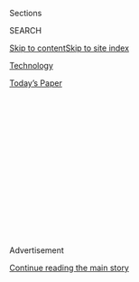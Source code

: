 <div id="app">

<div>

<div>

<div>

<div class="NYTAppHideMasthead css-1q2w90k e1suatyy0">

<div class="section css-ui9rw0 e1suatyy2">

<div class="css-eph4ug er09x8g0">

<div class="css-6n7j50">

</div>

<span class="css-1dv1kvn">Sections</span>

<div class="css-10488qs">

<span class="css-1dv1kvn">SEARCH</span>

</div>

[Skip to content](#site-content)[Skip to site
index](#site-index)

</div>

<div id="masthead-section-label" class="css-1wr3we4 eaxe0e00">

[Technology](https://www.nytimes3xbfgragh.onion/section/technology)

</div>

<div class="css-10698na e1huz5gh0">

</div>

</div>

<div id="masthead-bar-one" class="section hasLinks css-15hmgas e1csuq9d3">

<div class="css-uqyvli e1csuq9d0">

</div>

<div class="css-1uqjmks e1csuq9d1">

</div>

<div class="css-9e9ivx">

[](https://myaccount.nytimes3xbfgragh.onion/auth/login?response_type=cookie&client_id=vi)

</div>

<div class="css-1bvtpon e1csuq9d2">

[Today’s
Paper](https://www.nytimes3xbfgragh.onion/section/todayspaper)

</div>

</div>

</div>

</div>

<div data-aria-hidden="false">

<div id="site-content" data-role="main">

<div>

<div class="css-1aor85t" style="opacity:0.000000001;z-index:-1;visibility:hidden">

<div class="css-1hqnpie">

<div class="css-epjblv">

<span class="css-17xtcya">[Technology](/section/technology)</span><span class="css-x15j1o">|</span><span class="css-fwqvlz">To
Stir Discord in 2016, Russians Turned Most Often to
Facebook</span>

</div>

<div class="css-k008qs">

<div class="css-1iwv8en">

<span class="css-18z7m18"></span>

<div>

</div>

</div>

<span class="css-1n6z4y">https://nyti.ms/2BBBbET</span>

<div class="css-1705lsu">

<div class="css-4xjgmj">

<div class="css-4skfbu" data-role="toolbar" data-aria-label="Social Media Share buttons, Save button, and Comments Panel with current comment count" data-testid="share-tools">

  - 
  - 
  - 
  - 
    
    <div class="css-6n7j50">
    
    </div>

  - 
  - 

</div>

</div>

</div>

</div>

</div>

</div>

<div class="css-13pd83m">

</div>

<div id="top-wrapper" class="css-1sy8kpn">

<div id="top-slug" class="css-l9onyx">

Advertisement

</div>

[Continue reading the main
story](#after-top)

<div class="ad top-wrapper" style="text-align:center;height:100%;display:block;min-height:250px">

<div id="top" class="place-ad" data-position="top" data-size-key="top">

</div>

</div>

<div id="after-top">

</div>

</div>

<div id="sponsor-wrapper" class="css-1hyfx7x">

<div id="sponsor-slug" class="css-19vbshk">

Supported by

</div>

[Continue reading the main
story](#after-sponsor)

<div id="sponsor" class="ad sponsor-wrapper" style="text-align:center;height:100%;display:block">

</div>

<div id="after-sponsor">

</div>

</div>

<div class="css-1vkm6nb ehdk2mb0">

# To Stir Discord in 2016, Russians Turned Most Often to Facebook

</div>

<div class="css-79elbk" data-testid="photoviewer-wrapper">

<div class="css-z3e15g" data-testid="photoviewer-wrapper-hidden">

</div>

<div class="css-1a48zt4 ehw59r15" data-testid="photoviewer-children">

![<span class="css-16f3y1r e13ogyst0" data-aria-hidden="true">Mark
Zuckerberg, Facebook’s chief executive, faces renewed questions about
why the social network didn’t catch the Russian activity earlier or do
more to stop
it.</span><span class="css-cnj6d5 e1z0qqy90" itemprop="copyrightHolder"><span class="css-1ly73wi e1tej78p0">Credit...</span><span><span>Eric
Risberg/Associated
Press</span></span></span>](https://static01.graylady3jvrrxbe.onion/images/2018/02/18/business/18FACEBOOK1/merlin_127567715_777d954c-1ff4-4fb0-82ef-73cd1532acf9-articleLarge.jpg?quality=75&auto=webp&disable=upscale)

</div>

</div>

<div class="css-xt80pu e12qa4dv0">

<div class="css-18e8msd">

<div class="css-vp77d3 epjyd6m0">

<div class="css-1baulvz">

By [<span class="css-1baulvz" itemprop="name">Sheera
Frenkel</span>](https://www.nytimes3xbfgragh.onion/by/sheera-frenkel)
and [<span class="css-1baulvz last-byline" itemprop="name">Katie
Benner</span>](https://www.nytimes3xbfgragh.onion/by/katie-benner)

</div>

</div>

  - Feb. 17,
    2018

  - 
    
    <div class="css-4xjgmj">
    
    <div class="css-d8bdto" data-role="toolbar" data-aria-label="Social Media Share buttons, Save button, and Comments Panel with current comment count" data-testid="share-tools">
    
      - 
      - 
      - 
      - 
        
        <div class="css-6n7j50">
        
        </div>
    
      - 
      - 
    
    </div>
    
    </div>

</div>

</div>

<div class="section meteredContent css-1r7ky0e" name="articleBody" itemprop="articleBody">

<div class="css-1fanzo5 StoryBodyCompanionColumn">

<div class="css-53u6y8">

SAN FRANCISCO — In 2014,
[Russians](https://www.nytimes3xbfgragh.onion/2020/09/01/technology/facebook-russia-disinformation-election.html)
working for a shadowy firm called the Internet Research Agency started
gathering American followers in online groups focused on issues like
religion and immigration. Around mid-2015, the Russians began buying
digital ads to spread their messages. A year later, they tapped their
followers to help organize political rallies across the United States.

Their digital instrument of choice for all of these actions?
[Facebook](https://www.nytimes3xbfgragh.onion/2020/09/01/technology/facebook-russia-disinformation-election.html)
and its [photo-sharing site
Instagram](https://www.nytimes3xbfgragh.onion/2017/12/17/technology/instagram-russian-trolls.html).

The social network, more than any other technology tool, was singled out
on Friday by the Justice Department when prosecutors [charged 13
Russians and three
companies](https://www.nytimes3xbfgragh.onion/2018/02/16/us/politics/russians-indicted-mueller-election-interference.html?hp&action=click&pgtype=Homepage&clickSource=story-heading&module=a-lede-package-region&region=top-news&WT.nav=top-news)
for executing a scheme to subvert the 2016 election and support [Donald
J.
Trump’s](https://www.nytimes3xbfgragh.onion/2020/09/01/technology/facebook-russia-disinformation-election.html)
presidential campaign. In a 37-page indictment, officials detailed how
the Russians repeatedly turned to Facebook and Instagram, often using
stolen identities to pose as Americans, to sow discord among the
electorate by creating Facebook groups, distributing divisive ads and
posting inflammatory images.

While the indictment does not accuse Facebook of any wrongdoing, it
provided the first comprehensive account from the authorities of how
critical the company’s platforms had been to the Russian campaign to
disrupt the 2016 election. Facebook and Instagram were mentioned 41
times, while other technology that the Russians used was featured far
less. Twitter was referred to nine times, YouTube once and the
electronic payments company PayPal 11 times.

</div>

</div>

<div class="css-1fanzo5 StoryBodyCompanionColumn">

<div class="css-53u6y8">

It is unprecedented for an American technology company to be so central
to what the authorities say was a foreign scheme to commit election
fraud in the United States. The indictment further batters Facebook’s
image after it has spent months grappling with questions about how it
was misused and why it did not act earlier to prevent that activity.

Jonathan Albright, research director at Columbia University’s Tow Center
for Digital Journalism, said the indictment laid bare how effectively
Facebook could be turned against the country.

</div>

</div>

<div class="css-79elbk" data-testid="photoviewer-wrapper">

<div class="css-z3e15g" data-testid="photoviewer-wrapper-hidden">

</div>

<div class="css-1a48zt4 ehw59r15" data-testid="photoviewer-children">

![<span class="css-16f3y1r e13ogyst0" data-aria-hidden="true">Russians
used inflammatory posts and ads on Facebook ahead of the 2016
election.</span>](https://static01.graylady3jvrrxbe.onion/images/2018/02/18/business/18FACEBOOK2/merlin_133997369_a0fea109-ec66-457c-9f8f-07b7bc53a484-articleLarge.jpg?quality=75&auto=webp&disable=upscale)

</div>

</div>

<div class="css-1fanzo5 StoryBodyCompanionColumn">

<div class="css-53u6y8">

“Facebook built incredibly effective tools which let Russia profile
citizens here in the U.S. and figure out how to manipulate us,” Mr.
Albright said. “Facebook, essentially, gave them everything they
needed.” He added that many of the tools that the Russians used,
including those that allow ads to be targeted and that show how
widespread an ad becomes, still pervade Facebook.

Facebook, with more than two billion members on the social network
alone, has long struggled with what its sites show and the kind of
illicit activity it may enable, from [selling unlicensed
guns](https://www.nytimes3xbfgragh.onion/2016/01/30/technology/facebook-gun-sales-ban.html)
to [broadcasting live
killings](https://www.nytimes3xbfgragh.onion/2017/04/25/world/asia/thailand-phuket-facebook-killing-daughter.html).
The company’s business depends on people being highly engaged with what
is posted on its sites, which in turn helps make it a marquee
destination for advertisers.

</div>

</div>

<div class="css-1fanzo5 StoryBodyCompanionColumn">

<div class="css-53u6y8">

When suggestions first arose after the 2016 election that Facebook may
have influenced the outcome, Mark Zuckerberg, the company’s chief
executive, dismissed the concerns. But by last September, [Facebook had
disclosed](https://www.nytimes3xbfgragh.onion/2017/09/06/technology/facebook-russian-political-ads.html)
that the Internet Research Agency had bought divisive ads on hot-button
issues through the company. It later said 150 million Americans had seen
the Russian propaganda on the social network and Instagram.

The resulting firestorm has damaged Facebook’s reputation. Company
officials, along with executives from Google and YouTube, were [grilled
by
lawmakers](https://www.nytimes3xbfgragh.onion/2017/10/31/us/politics/facebook-twitter-google-hearings-congress.html)
last fall. Facebook has since hired thousands of people to help monitor
content and has worked with Robert S. Mueller III, the special counsel
leading the investigation into Russian election interference. It has
also changed its advertising policy so that any ad that mentions a
candidate’s name goes through a more stringent vetting process. Mr.
Zuckerberg has vowed to not let Facebook be abused by bad actors.

Yet Facebook’s multiple mentions in Friday’s indictment renew questions
of why the world’s biggest social media company didn’t catch the Russian
activity earlier or do more to stop it. How effective the company’s new
efforts to reduce foreign manipulation have been is also unclear.

Rob Goldman, Facebook’s vice president of advertising, waded into the
discussion on Friday with a series of tweets that argued that Russia’s
goal was to sow chaos among the electorate rather than to force a
certain outcome in the election. On Saturday, President Trump cited
those tweets as evidence that Russia’s disinformation campaign was not
aimed at handing him a victory.

</div>

</div>

<div class="css-cfo9c3">

</div>

<div class="css-1fanzo5 StoryBodyCompanionColumn">

<div class="css-53u6y8">

In Silicon Valley, where Facebook has its headquarters, some critics
pilloried the company after the indictment became
public.

</div>

</div>

<div style="max-width:100%;margin:0 auto">

<div class="css-17dprlf" data-id="100000003820245" data-slug="tech-newsletter-signup" style="max-width:630px">

</div>

</div>

<div class="css-1fanzo5 StoryBodyCompanionColumn">

<div class="css-53u6y8">

“Mueller’s indictment underscores the central role of Facebook and other
platforms in the Russian interference in 2016,” said Roger McNamee, a
Silicon Valley venture capitalist who had invested early in Facebook.
“In its heyday, television brought the country together, giving
viewers a shared set of facts and experiences. Facebook does just the
opposite, enabling every user to have a unique set of facts, driving the
country apart for profit.”

</div>

</div>

<div class="css-1fanzo5 StoryBodyCompanionColumn">

<div class="css-53u6y8">

Joel Kaplan, Facebook’s vice president of global policy, said in a
statement that the company was grateful the government was taking action
“against those who abused our service and exploited the openness of our
democratic process.”

He added that Facebook was working with the Federal Bureau of
Investigation ahead of this year’s midterm elections to ensure that a
similar manipulation campaign would not take place. “We know we have
more to do to prevent against future attacks,” he said.

Facebook has previously questioned whether law enforcement should be
more involved in helping to stop the threat from nation state actors.
Facebook said it worked closely with the special counsel’s
investigation.

YouTube did not respond to a request for comment, while Twitter declined
to comment. PayPal said in a statement that it has worked closely with
law enforcement and “is intensely focused on combating and preventing
the illicit use of our services.”

According to the indictment, the Internet Research Agency, created in
2014 in St. Petersburg and employing about 80 people, was given the job
of interfering with elections and political processes.

The group began using American social media to achieve those aims in
2014, when it started making Facebook pages dedicated to social issues
like race and religion. Over the next two years, the indictment said,
the Russians stole the identities of real Americans to create fake
personas and fake accounts on social media. The group then used those to
populate and promote Facebook pages like United Muslims of America,
Blacktivist and Secured Borders.

</div>

</div>

<div class="css-1fanzo5 StoryBodyCompanionColumn">

<div class="css-53u6y8">

By 2016, the indictment said, the size of some of these
Russian-controlled Facebook groups had ballooned to hundreds of
thousands of
followers.

</div>

</div>

<div class="css-1sngw6j">

[](https://www.nytimes3xbfgragh.onion/interactive/2018/02/16/us/politics/russia-propaganda-election-2016.html)

<div class="css-1eoytci">

![](https://static01.graylady3jvrrxbe.onion/images/2018/02/16/us/russia-propaganda-election-2016-promo/russia-propaganda-election-2016-promo-articleLarge.jpg)

</div>

<div class="css-1rha1bf">

## The Propaganda Tools Used by Russians to Influence the 2016 Election

Thirteen Russian nationals have been charged with illegally trying to
disrupt the American political process through inflammatory social media
posts and organized political
rallies.

</div>

</div>

<div class="css-79elbk" data-testid="photoviewer-wrapper">

<div class="css-z3e15g" data-testid="photoviewer-wrapper-hidden">

</div>

<div class="css-1a48zt4 ehw59r15" data-testid="photoviewer-children">

<div class="css-1xdhyk6 erfvjey0">

<span class="css-1ly73wi e1tej78p0">Image</span>

<div class="css-zjzyr8">

<div data-testid="lazyimage-container" style="height:418.8888888888889px">

</div>

</div>

</div>

<span class="css-16f3y1r e13ogyst0" data-aria-hidden="true">Facebook was
also used by the Russians to organize political rallies in the United
States.</span>

</div>

</div>

<div class="css-1fanzo5 StoryBodyCompanionColumn">

<div class="css-53u6y8">

The Russians then used these groups to push various messages, including
telling Americans not to vote in the 2016 election for either Mr. Trump
or his opponent, Hillary Clinton. In October 2016, according to the
indictment, one Russian-controlled Instagram account called Woke Blacks
posted a message saying: “Hatred for Trump is misleading the people and
forcing Blacks to vote Killary. We cannot resort to the lesser of two
devils. Then we’d surely be better off without voting AT ALL.”

Around 2015, according to the indictment, the Russians also started
purchasing ads on Facebook and other social media sites like Twitter,
targeting specific communities within the United States. The group used
stolen PayPal accounts to pay for the ads and to promote posts, spending
hundreds of thousands of dollars on the outreach.

In one ad,
[published](https://www.nytimes3xbfgragh.onion/2017/11/01/us/politics/russia-2016-election-facebook.html)
to promote a Facebook event called “Down with Hillary,” an image of Mrs.
Clinton was shown with a black “X” painted across her face. The text
read, “Hillary Clinton is the co-author of Obama’s anti-police and
anti-Constitutional propaganda.”

By mid-2016, according to the indictment, the Russians were using their
fake Facebook personas to organize political rallies in the United
States. That June, for example, posing as the United Muslims of America
on Facebook, they promoted a rally called “Support Hillary. Save
American Muslims.” For an August 2016 event organized through Facebook,
the Russians also paid for a cage to be built that was large enough to
hold an actress depicting Mrs. Clinton in a prison uniform.

</div>

</div>

<div class="css-1fanzo5 StoryBodyCompanionColumn">

<div class="css-53u6y8">

At every step, the Russians used Facebook’s own tools to make sure their
propaganda was as effective as possible. Those tools allowed them to get
real-time results on which types of ad campaigns were reaching their
target audience or which posts were getting the most engagement with
viewers.

Researchers said that those tools are still widely available and that
while the company has worked to remove fake accounts and stem the flow
of disinformation, it has refused to let outside researchers examine the
data on how Russian actors used the platform so effectively.

“They’re taking steps to fix this, but there’s no easy solution,” Anton
Vuljaj, a Republican media strategist who has advised campaigns and
media groups, said of Facebook and other social media companies. “This
also shows that the public needs to be more vigilant about what is real
and what is not online.”  

</div>

</div>

</div>

<div>

</div>

<div>

</div>

<div>

</div>

<div>

<div id="bottom-wrapper" class="css-1ede5it">

<div id="bottom-slug" class="css-l9onyx">

Advertisement

</div>

[Continue reading the main
story](#after-bottom)

<div id="bottom" class="ad bottom-wrapper" style="text-align:center;height:100%;display:block;min-height:90px">

</div>

<div id="after-bottom">

</div>

</div>

</div>

</div>

</div>

## Site Index

<div>

</div>

## Site Information Navigation

  - [© <span>2020</span> <span>The New York Times
    Company</span>](https://help.nytimes3xbfgragh.onion/hc/en-us/articles/115014792127-Copyright-notice)

<!-- end list -->

  - [NYTCo](https://www.nytco.com/)
  - [Contact
    Us](https://help.nytimes3xbfgragh.onion/hc/en-us/articles/115015385887-Contact-Us)
  - [Work with us](https://www.nytco.com/careers/)
  - [Advertise](https://nytmediakit.com/)
  - [T Brand Studio](http://www.tbrandstudio.com/)
  - [Your Ad
    Choices](https://www.nytimes3xbfgragh.onion/privacy/cookie-policy#how-do-i-manage-trackers)
  - [Privacy](https://www.nytimes3xbfgragh.onion/privacy)
  - [Terms of
    Service](https://help.nytimes3xbfgragh.onion/hc/en-us/articles/115014893428-Terms-of-service)
  - [Terms of
    Sale](https://help.nytimes3xbfgragh.onion/hc/en-us/articles/115014893968-Terms-of-sale)
  - [Site
    Map](https://spiderbites.nytimes3xbfgragh.onion)
  - [Help](https://help.nytimes3xbfgragh.onion/hc/en-us)
  - [Subscriptions](https://www.nytimes3xbfgragh.onion/subscription?campaignId=37WXW)

</div>

</div>

</div>

</div>
